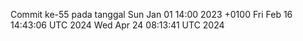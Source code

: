 Commit ke-55 pada tanggal Sun Jan 01 14:00 2023 +0100
Fri Feb 16 14:43:06 UTC 2024
Wed Apr 24 08:13:41 UTC 2024

